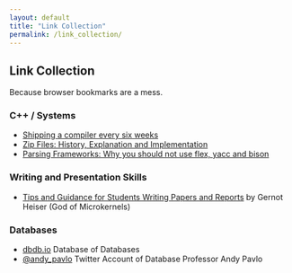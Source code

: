 ```yaml
---
layout: default
title: "Link Collection"
permalink: /link_collection/
---
```


## Link Collection

Because browser bookmarks are a mess. 

### C++ / Systems

* [Shipping a compiler every six weeks](https://www.pietroalbini.org/blog/shipping-a-compiler-every-six-weeks/)
* [Zip Files: History, Explanation and Implementation](https://www.hanshq.net/zip.html)
* [Parsing Frameworks: Why you should not use flex, yacc and bison](https://tomassetti.me/why-you-should-not-use-flex-yacc-and-bison/)

### Writing and Presentation Skills

* [Tips and Guidance for Students Writing Papers and Reports](http://gernot-heiser.org/style-guide.html) by Gernot Heiser (God of Microkernels) 

### Databases

* [dbdb.io](https://dbdb.io) Database of Databases
* [@andy_pavlo](https://twitter.com/andy_pavlo) Twitter Account of Database Professor Andy Pavlo
